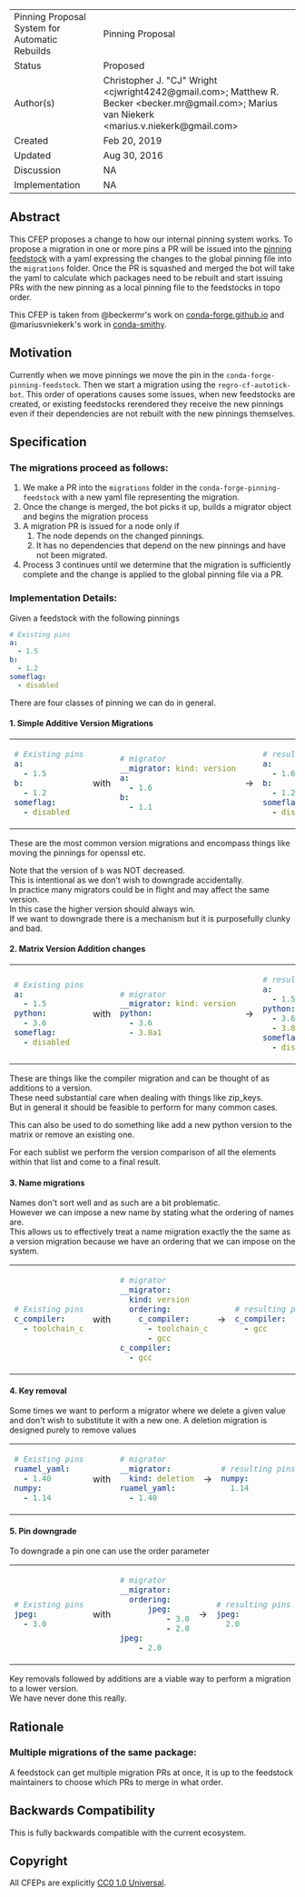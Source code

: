 
<table>
<tr><td> Pinning Proposal System for Automatic Rebuilds</td><td> Pinning Proposal </td>
<tr><td> Status </td><td> Proposed </td></tr>
<tr><td> Author(s) </td><td> Christopher J. "CJ" Wright &lt;cjwright4242@gmail.com&gt;; Matthew R. Becker &lt;becker.mr@gmail.com&gt;; Marius van Niekerk &lt;marius.v.niekerk@gmail.com&gt;</td></tr>
<tr><td> Created </td><td> Feb 20, 2019</td></tr>
<tr><td> Updated </td><td> Aug 30, 2016</td></tr>
<tr><td> Discussion </td><td> NA </td></tr>
<tr><td> Implementation </td><td> NA </td></tr>
</table>

## Abstract

This CFEP proposes a change to how our internal pinning system works.
To propose a migration in one or more pins a PR will be issued into 
the [pinning feedstock](https://github.com/conda-forge/conda-forge-pinning-feedstock)
 with a yaml expressing the changes to the global 
pinning file into the `migrations` folder.
Once the PR is squashed and merged the bot will take the yaml
to calculate which packages need to be rebuilt and start issuing
PRs with the new pinning as a local pinning file to the feedstocks
in topo order.

This CFEP is taken from @beckermr's work on [conda-forge.github.io](https://github.com/conda-forge/conda-forge.github.io/issues/712) and @mariusvniekerk's work in [conda-smithy](https://github.com/conda-forge/conda-forge.github.io/issues/712).

## Motivation
Currently when we move pinnings we move the pin in the ``conda-forge-pinning-feedstock``.
Then we start a migration using the ``regro-cf-autotick-bot``.
This order of operations causes some issues, when new feedstocks
are created, or existing feedstocks rerendered they receive the new pinnings 
even if their dependencies are not rebuilt with the new pinnings themselves.

## Specification

### The migrations proceed as follows:
1. We make a PR into the ``migrations`` folder in the ``conda-forge-pinning-feedstock`` with a new yaml file representing the migration.
2. Once the change is merged, the bot picks it up, builds a migrator object and begins the migration process
3. A migration PR is issued for a node only if 
    1. The node depends on the changed pinnings.
    2. It has no dependencies that depend on the new pinnings and have not been migrated.
4. Process 3 continues until we determine that the migration is sufficiently complete and the change is applied to the global pinning file via a PR.

### Implementation Details:
Given a feedstock with the following pinnings

```yaml
# Existing pins
a:
  - 1.5
b:
  - 1.2
someflag:
  - disabled
```

There are four classes of pinning we can do in general.

#### 1. Simple Additive Version Migrations

<table>
<tr>
<td>

```yaml
# Existing pins
a:
  - 1.5
b:
  - 1.2
someflag:
  - disabled
```
</td>
<td> with </td>
<td>

```yaml
# migrator
__migrator: kind: version
a:
  - 1.6
b:
  - 1.1
```
</td>
<td> -> </td>
<td>

```yaml
# resulting pins
a:
  - 1.6
b:
  - 1.2
someflag:
  - disabled
```
</td>
</tr>
</table>

These are the most common version migrations and encompass things like moving the pinnings for openssl etc.

Note that the version of `b` was NOT decreased.  
This is intentional as we don't wish to downgrade accidentally.  
In practice many migrators could be in flight and may affect the same version.  
In this case the higher version should always win.  
If we want to downgrade there is a mechanism but it is purposefully clunky and bad.

#### 2. Matrix Version Addition changes

<table>
<tr>
<td>

```yaml
# Existing pins
a:
  - 1.5
python:
  - 3.6
someflag:
  - disabled
```
</td>
<td> with </td>
<td>

```yaml
# migrator
__migrator: kind: version
python:
  - 3.6
  - 3.8a1
```
</td>
<td> -> </td>
<td>

```yaml
# resulting pins
a:
  - 1.5
python:
  - 3.6
  - 3.8a1
someflag:
  - disabled
```
</td>
</tr>
</table>

These are things like the compiler migration and can be thought of as additions to a version.  
These need substantial care when dealing with things like zip_keys.  
But in general it should be feasible to perform for many common cases.

This can also be used to do something like add a new python version to the matrix or remove an existing one.

For each sublist we perform the version comparison of all the elements within that list and come to a final result.

#### 3. Name migrations

Names don't sort well and as such are a bit problematic.  
However we can impose a new name by 
stating what the ordering of names are.  
This allows us to effectively treat a name migration exactly the the same as
a version migration because we have an ordering that we can impose on the system.

<table>
<tr>
<td>

```yaml
# Existing pins
c_compiler:
  - toolchain_c
```
</td>
<td> with </td>
<td>

```yaml
# migrator
__migrator:
  kind: version
  ordering:
    c_compiler:
      - toolchain_c
      - gcc
c_compiler:
  - gcc
```
</td>
<td> -> </td>
<td>

```yaml
# resulting pins
c_compiler:
  - gcc
```
</td>
</tr>
</table>


#### 4. Key removal

Some times we want to perform a migrator where we delete a given value and don't wish to substitute it with a new one.
A deletion migration is designed purely to remove values

<table>
<tr>
<td>

```yaml
# Existing pins
ruamel_yaml:
  - 1.40
numpy:
  - 1.14
```
</td>
<td> with </td>
<td>

```yaml
# migrator
__migrator:
  kind: deletion
ruamel_yaml:
  - 1.40
```
</td>
<td> -> </td>
<td>

```yaml
# resulting pins
numpy:
  1.14
```
</td>
</tr>
</table>

#### 5. Pin downgrade

To downgrade a pin one can use the order parameter

<table>
<tr>
<td>

```yaml
# Existing pins
jpeg:
  - 3.0
```
</td>
<td> with </td>
<td>

```yaml
# migrator
__migrator:
  ordering:
      jpeg:
          - 3.0
          - 2.0
jpeg:
    - 2.0
```
</td>
<td> -> </td>
<td>

```yaml
# resulting pins
jpeg:
  2.0
```
</td>
</tr>
</table>


Key removals followed by additions are a viable way to perform a migration to a lower version.  
We have never done this really.

## Rationale

### Multiple migrations of the same package:
A feedstock can get multiple migration PRs at once, it is up to the feedstock maintainers to choose which PRs to merge in what order.


## Backwards Compatibility
This is fully backwards compatible with the current ecosystem.

## Copyright

All CFEPs are explicitly [CC0 1.0 Universal](https://creativecommons.org/publicdomain/zero/1.0/).
